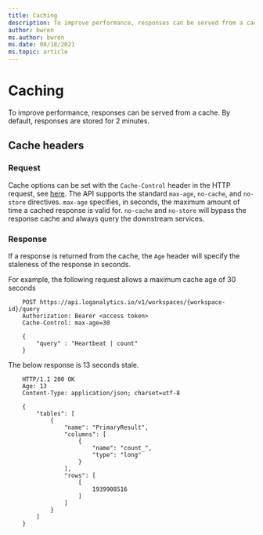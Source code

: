 ```yaml
---
title: Caching
description: To improve performance, responses can be served from a cache. By default, responses are stored for 2 minutes.
author: bwren
ms.author: bwren
ms.date: 08/18/2021
ms.topic: article
---
```

# Caching

To improve performance, responses can be served from a cache. By default, responses are stored for 2 minutes.

## Cache headers

### Request

Cache options can be set with the `Cache-Control` header in the HTTP request, see [here](https://developer.mozilla.org/en-US/docs/Web/HTTP/Headers/Cache-Control). The API supports the standard `max-age`, `no-cache`, and `no-store` directives. `max-age` specifies, in seconds, the maximum amount of time a cached response is valid for. `no-cache` and `no-store` will bypass the response cache and always query the downstream services.

### Response

If a response is returned from the cache, the `Age` header will specify the staleness of the response in seconds.

For example, the following request allows a maximum cache age of 30 seconds

```
    POST https://api.loganalytics.io/v1/workspaces/{workspace-id}/query
    Authorization: Bearer <access token>
    Cache-Control: max-age=30
    
    {
        "query" : "Heartbeat | count"
    }
```

The below response is 13 seconds stale.

```
    HTTP/1.1 200 OK
    Age: 13
    Content-Type: application/json; charset=utf-8
    
    {
        "tables": [
            {
                "name": "PrimaryResult",
                "columns": [
                    {
                        "name": "count_",
                        "type": "long"
                    }
                ],
                "rows": [
                    [
                        1939908516
                    ]
                ]
            }
        ]
    }
```

